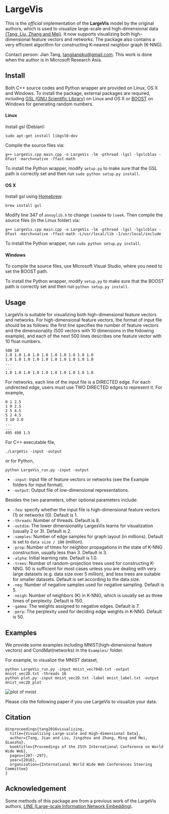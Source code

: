 # LargeVis
This is the *official* implementation of the **LargeVis** model by the original authors, which is used to visualize large-scale and high-dimensional data [(Tang, Liu, Zhang and Mei)](https://arxiv.org/abs/1602.00370). It now supports visualizing both high-dimensional feature vectors and networks. The package also contains a very efficient algorithm for constructing K-nearest neighbor graph (K-NNG).

Contact person: Jian Tang, tangjianpku@gmail.com. This work is done when the author is in Microsoft Research Asia.

## Install
Both C++ source codes and Python wrapper are provided on Linux, OS X and Windows. To install the package, external packages are required, including [GSL (GNU Scientific Library)](http://www.gnu.org/software/gsl/) on Linux and OS X or [BOOST](http://www.boost.org/) on Windows for generating random numbers.

#### Linux
Install gsl (Debian):
```
sudo apt-get install libgsl0-dev
```

Compile the source files via:
```
g++ LargeVis.cpp main.cpp -o LargeVis -lm -pthread -lgsl -lgslcblas -Ofast -march=native -ffast-math
```

To install the Python wrapper, modify ```setup.py``` to make sure that the GSL path is correctly set and then run ```sudo python setup.py install```.

#### OS X
Install gsl using [Homebrew](http://brew.sh/):
```
brew install gsl
```

Modify line 347 of ```annoylib.h``` to change ```lseek64``` to ```lseek```. Then compile the source files (in the Linux folder) via:
```
g++ LargeVis.cpp main.cpp -o LargeVis -lm -pthread -lgsl -lgslcblas -Ofast -march=native -ffast-math -L/usr/local/lib -I/usr/local/include
```

To install the Python wrapper, run ```sudo python setup.py install```.

#### Windows
To compile the source files, use Microsoft Visual Studio, where you need to set the BOOST path.

To install the Python wrapper, modify ```setup.py``` to make sure that the BOOST path is correctly set and then run ```python setup.py install```.

## Usage
LargeVis is suitable for visualizing both high-dimensional feature vectors and networks. For high-dimensional feature vectors, the format of input file should be as follows: the first line specifies the number of feature vectors and the dimensionality (500 vectors with 10 dimensions in the following example), and each of the next 500 lines describes one feature vector with 10 float numbers.
```
500 10
1.0 1.0 1.0 1.0 1.0 1.0 1.0 1.0 1.0 1.0
1.0 1.0 1.0 1.0 1.0 1.0 1.0 1.0 1.0 1.0
...
...
1.0 1.0 1.0 1.0 1.0 1.0 1.0 1.0 1.0 1.0
```

For networks, each line of the input file is a DIRECTED edge. For each undirected edge, users must use TWO DIRECTED edges to represent it. For example,
```
0 1 2.5
1 0 2.5
2 5 4.5
5 2 4.5
3 10 3.0
...
...
495 498 1.5
```
For C++ executable file,
```
./LargeVis -input -output
```
or for Python,
```
python LargeVis_run.py -input -output
```

* `-input`: Input file of feature vectors or networks (see the Example folders for input format).
* `-output`: Output file of low-dimensional representations.

Besides the two parameters, other optional parameters include:
* `-fea`: specify whether the input file is high-dimensional feature vectors (1) or networks (0). Default is 1. 
* `-threads`: Number of threads. Default is 8.
* `-outdim`: The lower dimensionality LargesVis learns for visualization (usually 2 or 3). Default is 2.
* `-samples`: Number of edge samples for graph layout (in millions). Default is set to ```data size / 100``` (million). 
* `-prop`: Number of times for neighbor propagations in the state of K-NNG construction, usually less than 3. Default is 3.
* `-alpha`: Initial learning rate. Default is 1.0.
* `-trees`: Number of random-projection trees used for constructing K-NNG. 50 is sufficient for most cases unless you are dealing with very large datasets (e.g. data size over 5 million), and less trees are suitable for smaller datasets. Default is set according to the data size.
* `-neg`: Number of negative samples used for negative sampling. Default is 5.
* `-neigh`: Number of neighbors (K) in K-NNG, which is usually set as three times of perplexity. Default is 150.
* `-gamma`: The weights assigned to negative edges. Default is 7.
* `-perp`: The perplexity used for deciding edge weights in K-NNG. Default is 50.

## Examples
We provide some examples including MNIST(high-dimensional feature vectors) and CondMat(networks) in the ```Examples/``` folder.

For example, to visualize the MNIST dataset,
```
python LargeVis_run.py -input mnist_vec784D.txt -output mnist_vec2D.txt -threads 16
python plot.py -input mnist_vec2D.txt -label mnist_label.txt -output mnist_vec2D_plot
```

![plot of mnist](Examples/MNIST/mnist_plot.png)

Please cite the following paper if you use LargeVis to visualize your data.
## Citation
```
@inproceedings{tang2016visualizing,
  title={Visualizing Large-scale and High-dimensional Data},
  author={Tang, Jian and Liu, Jingzhou and Zhang, Ming and Mei, Qiaozhu},
  booktitle={Proceedings of the 25th International Conference on World Wide Web},
  pages={287--297},
  year={2016},
  organization={International World Wide Web Conferences Steering Committee}
}
```
## Acknowledgement
Some methods of this package are from a previous work of the LargeVis authors, [LINE (Large-scale Information Network Embedding)](https://github.com/tangjianpku/LINE).
